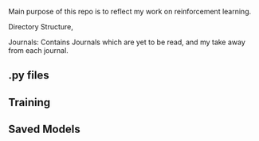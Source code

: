 Main purpose of this repo is to reflect my work on reinforcement learning.

Directory Structure,

Journals: Contains Journals which are yet to be read, and my take away from each journal. 

## .py files


## Training


## Saved Models

